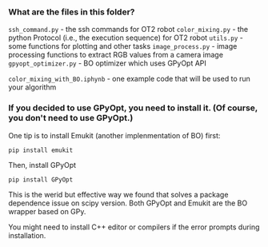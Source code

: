 ### What are the files in this folder?
`ssh_command.py` - the ssh commands for OT2 robot
`color_mixing.py` - the python Protocol (i.e., the execution sequence) for OT2 robot
`utils.py` - some functions for plotting and other tasks
`image_process.py` - image processing functions to extract RGB values from a camera image
`gpyopt_optimizer.py` - BO optimizer which uses GPyOpt API

`color_mixing_with_BO.iphynb` - one example code that will be used to run your algorithm 


### If you decided to use GPyOpt, you need to install it. (Of course, you don't need to use GPyOpt.)
One tip is to install Emukit (another implenmentation of BO) first:

`pip install emukit`

Then, install GPyOpt

`pip install GPyOpt`

This is the werid but effective way we found that solves a package dependence issue on scipy version. Both GPyOpt and Emukit are the BO wrapper based on GPy.

You might need to install C++ editor or compilers if the error prompts during installation.


